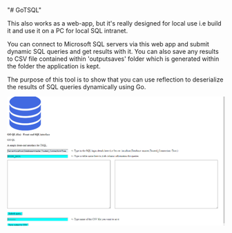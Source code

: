 "# GoTSQL" 

This also works as a web-app, but it's really designed for local use i.e build it and use it on a PC for local SQL intranet.

You can connect to Microsoft SQL servers via this web app and submit dynamic SQL queries and get results with it.
You can also save any results to CSV file contained within 'outputsaves' folder which is generated within the folder the application is kept. 

The purpose of this tool is to show that you can use reflection to deserialize the results of SQL queries dynamically using Go.

![Demo](https://raw.githubusercontent.com/tbal999/GoTSQL/master/sqlexample.gif)

